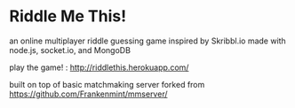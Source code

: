 # Riddle Me This!
an online multiplayer riddle guessing game inspired by Skribbl.io
made with node.js, socket.io, and MongoDB

play the game! : http://riddlethis.herokuapp.com/

built on top of basic matchmaking server forked from https://github.com/Frankenmint/mmserver/
